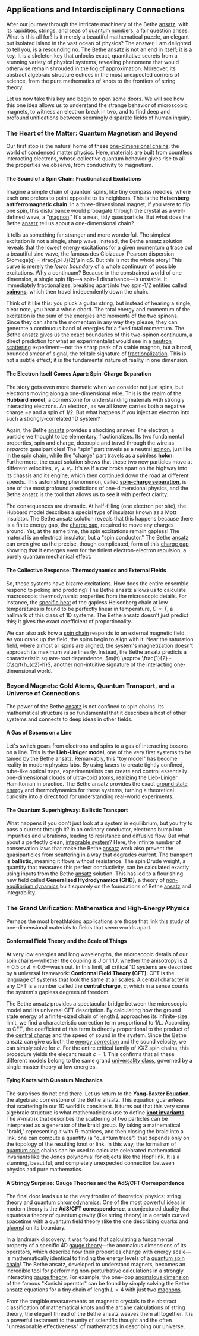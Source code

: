 ## Applications and Interdisciplinary Connections

After our journey through the intricate machinery of the Bethe [ansatz](@article_id:183890), with its rapidities, strings, and seas of [quantum numbers](@article_id:145064), a fair question arises: What is this all for? Is it merely a beautiful mathematical puzzle, an elegant but isolated island in the vast ocean of physics? The answer, I am delighted to tell you, is a resounding no. The Bethe [ansatz](@article_id:183890) is not an end in itself; it is a key. It is a skeleton key that unlocks exact, quantitative secrets from a stunning variety of physical systems, revealing phenomena that would otherwise remain shrouded in the fog of approximation. Moreover, its abstract algebraic structure echoes in the most unexpected corners of science, from the pure mathematics of knots to the frontiers of string theory.

Let us now take this key and begin to open some doors. We will see how this one idea allows us to understand the strange behavior of microscopic magnets, to witness an electron break in two, and to find deep and profound unifications between seemingly disparate fields of human inquiry.

### The Heart of the Matter: Quantum Magnetism and Beyond

Our first stop is the natural home of these [one-dimensional chains](@article_id:199010): the world of condensed matter physics. Here, materials are built from countless interacting electrons, whose collective quantum behavior gives rise to all the properties we observe, from conductivity to magnetism.

#### The Sound of a Spin Chain: Fractionalized Excitations

Imagine a simple chain of quantum spins, like tiny compass needles, where each one prefers to point opposite to its neighbors. This is the **Heisenberg antiferromagnetic chain**. In a three-dimensional magnet, if you were to flip one spin, this disturbance would propagate through the crystal as a well-defined wave, a "[magnon](@article_id:143777)." It's a neat, tidy quasiparticle. But what does the Bethe [ansatz](@article_id:183890) tell us about a one-dimensional chain?

It tells us something far stranger and more wonderful. The simplest excitation is not a single, sharp wave. Instead, the Bethe ansatz solution reveals that the lowest energy excitations for a given momentum $q$ trace out a beautiful sine wave, the famous des Cloizeaux-Pearson dispersion $\omega(q) = \frac{\pi J}{2}\sin q$. But this is not the whole story! This curve is merely the *lower boundary* of a whole continuum of possible excitations. Why a continuum? Because in the constrained world of one dimension, a single spin flip—a spin-1 disturbance—is unstable. It immediately fractionalizes, breaking apart into two spin-1/2 entities called **[spinons](@article_id:139921)**, which then travel independently down the chain.

Think of it like this: you pluck a guitar string, but instead of hearing a single, clear note, you hear a whole chord. The total energy and momentum of the excitation is the sum of the energies and momenta of the two spinons. Since they can share the momentum in any way they please, they can generate a continuous band of energies for a fixed total momentum. The Bethe ansatz gives us the exact boundaries of this two-spinon continuum, a direct prediction for what an experimentalist would see in a [neutron scattering](@article_id:142341) experiment—not the sharp peak of a stable magnon, but a broad, bounded smear of signal, the telltale signature of [fractionalization](@article_id:139390). This is not a subtle effect; it is the fundamental nature of reality in one dimension.

#### The Electron Itself Comes Apart: Spin-Charge Separation

The story gets even more dramatic when we consider not just spins, but electrons moving along a one-dimensional wire. This is the realm of the **Hubbard model**, a cornerstone for understanding materials with strongly interacting electrons. An electron, as we all know, carries both a negative charge $-e$ and a spin of $1/2$. But what happens if you inject an electron into such a strongly-correlated 1D system?

Again, the Bethe [ansatz](@article_id:183890) provides a shocking answer. The electron, a particle we thought to be elementary, fractionalizes. Its two fundamental properties, spin and charge, decouple and travel through the wire as *separate* quasiparticles! The "spin" part travels as a neutral [spinon](@article_id:143988), just like in the [spin chain](@article_id:139154), while the "charge" part travels as a spinless **holon**. Furthermore, the exact solution shows that these two new particles move at different velocities, $v_s \neq v_c$. It's as if a car broke apart on the highway into its chassis and its engine, which then continued down the road at different speeds. This astonishing phenomenon, called **[spin-charge separation](@article_id:142023)**, is one of the most profound predictions of one-dimensional physics, and the Bethe ansatz is the tool that allows us to see it with perfect clarity.

The consequences are dramatic. At half-filling (one electron per site), the Hubbard model describes a special type of insulator known as a Mott insulator. The Bethe ansatz solution reveals that this happens because there is a finite energy gap, the [charge gap](@article_id:137759), required to move any charges around. Yet, at the same time, the spin excitations remain gapless! The material is an electrical insulator, but a "spin conductor." The Bethe [ansatz](@article_id:183890) can even give us the precise, though complicated, form of this [charge gap](@article_id:137759), showing that it emerges even for the tiniest electron-electron repulsion, a purely quantum mechanical effect.

#### The Collective Response: Thermodynamics and External Fields

So, these systems have bizarre excitations. How does the entire ensemble respond to poking and prodding? The Bethe ansatz allows us to calculate macroscopic thermodynamic properties from the microscopic details. For instance, the [specific heat](@article_id:136429) of the gapless Heisenberg chain at low temperatures is found to be perfectly linear in temperature, $C \propto T$, a hallmark of this class of 1D systems. The Bethe ansatz doesn't just predict this; it gives the exact coefficient of proportionality.

We can also ask how a [spin chain](@article_id:139154) responds to an external magnetic field. As you crank up the field, the spins begin to align with it. Near the saturation field, where almost all spins are aligned, the system's magnetization doesn't approach its maximum value linearly. Instead, the Bethe ansatz predicts a characteristic square-root dependence, $m(h) \approx \frac{1}{2} - C\sqrt{h_{c2}-h}$, another non-intuitive signature of the interacting one-dimensional world.

### Beyond Magnets: Cold Atoms, Quantum Transport, and a Universe of Connections

The power of the Bethe [ansatz](@article_id:183890) is not confined to spin chains. Its mathematical structure is so fundamental that it describes a host of other systems and connects to deep ideas in other fields.

#### A Gas of Bosons on a Line

Let's switch gears from electrons and spins to a gas of interacting bosons on a line. This is the **Lieb-Liniger model**, one of the very first systems to be tamed by the Bethe ansatz. Remarkably, this "toy model" has become reality in modern physics labs. By using lasers to create tightly confined, tube-like optical traps, experimentalists can create and control essentially one-dimensional clouds of ultra-cold atoms, realizing the Lieb-Liniger Hamiltonian in practice. The Bethe ansatz provides the exact [ground state energy](@article_id:146329) and thermodynamics for these systems, turning a theoretical curiosity into a direct tool for understanding real-world experiments.

#### The Quantum Superhighway: Ballistic Transport

What happens if you don't just look at a system in equilibrium, but you try to pass a current through it? In an ordinary conductor, electrons bump into impurities and vibrations, leading to resistance and diffusive flow. But what about a perfectly clean, [integrable system](@article_id:151314)? Here, the infinite number of conservation laws that make the Bethe [ansatz](@article_id:183890) work also prevent the quasiparticles from scattering in a way that degrades current. The transport is **ballistic**, meaning it flows without resistance. The spin Drude weight, a quantity that measures this perfect conductivity, can be calculated exactly using inputs from the Bethe [ansatz](@article_id:183890) solution. This has led to a flourishing new field called **Generalized Hydrodynamics (GHD)**, a theory of [non-equilibrium dynamics](@article_id:159768) built squarely on the foundations of Bethe [ansatz](@article_id:183890) and integrability.

### The Grand Unification: Mathematics and High-Energy Physics

Perhaps the most breathtaking applications are those that link this study of one-dimensional materials to fields that seem worlds apart.

#### Conformal Field Theory and the Scale of Things

At very low energies and long wavelengths, the microscopic details of our spin chains—whether the coupling is $J$ or $1.1J$, whether the anisotropy is $\Delta=0.5$ or $\Delta=0.6$—wash out. In this limit, all critical 1D systems are described by a universal framework: **Conformal Field Theory (CFT)**. CFT is the language of systems that look the same at all scales. A central character in any CFT is a number called the **central charge**, $c$, which in a sense counts the system's gapless degrees of freedom.

The Bethe ansatz provides a spectacular bridge between the microscopic model and its universal CFT description. By calculating how the ground state energy of a finite-sized chain of length $L$ approaches its infinite-size limit, we find a characteristic correction term proportional to $1/L$. According to CFT, the coefficient of this term is directly proportional to the product of the [central charge](@article_id:141579) and the speed of sound in the system. Since the Bethe ansatz can give us both the [energy correction](@article_id:197776) and the sound velocity, we can simply solve for $c$. For the entire critical family of XXZ spin chains, this procedure yields the elegant result $c=1$. This confirms that all these different models belong to the same grand [universality class](@article_id:138950), governed by a single master theory at low energies.

#### Tying Knots with Quantum Mechanics

The surprises do not end there. Let us return to the **Yang-Baxter Equation**, the algebraic cornerstone of the Bethe ansatz. This equation guarantees that scattering in our 1D world is consistent. It turns out that this very same algebraic structure is what mathematicians use to define **[knot invariants](@article_id:157221)**. The $R$-matrix that describes the scattering of two particles can be interpreted as a generator of the braid group. By taking a mathematical "braid," representing it with $R$-matrices, and then closing the braid into a link, one can compute a quantity (a "quantum trace") that depends only on the topology of the resulting knot or link. In this way, the formalism of [quantum spin](@article_id:137265) chains can be used to calculate celebrated mathematical invariants like the Jones polynomial for objects like the Hopf link. It is a stunning, beautiful, and completely unexpected connection between physics and pure mathematics.

#### A Stringy Surprise: Gauge Theories and the AdS/CFT Correspondence

The final door leads us to the very frontier of theoretical physics: string theory and [quantum chromodynamics](@article_id:143375). One of the most powerful ideas in modern theory is the **AdS/CFT correspondence**, a conjectured duality that equates a theory of quantum gravity (like string theory) in a certain curved spacetime with a quantum field theory (like the one describing quarks and [gluons](@article_id:151233)) on its boundary.

In a landmark discovery, it was found that calculating a fundamental property of a specific 4D [gauge theory](@article_id:142498)—the anomalous dimensions of its operators, which describe how their properties change with energy scale—is mathematically identical to finding the energy levels of a [quantum spin chain](@article_id:145966)! The Bethe ansatz, developed to understand magnets, becomes an incredible tool for performing non-perturbative calculations in a strongly interacting [gauge theory](@article_id:142498). For example, the one-loop [anomalous dimension](@article_id:147180) of the famous "Konishi operator" can be found by simply solving the Bethe ansatz equations for a tiny chain of length $L=4$ with just two [magnons](@article_id:139315).

From the tangible measurements on magnetic crystals to the abstract classification of mathematical knots and the arcane calculations of string theory, the elegant thread of the Bethe ansatz weaves them all together. It is a powerful testament to the unity of scientific thought and the often "unreasonable effectiveness" of mathematics in describing our universe.